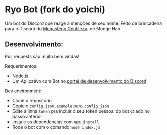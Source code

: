 # Ryo Bot (fork do yoichi)
Um bot do Discord que reage a menções de seu nome. Feito de brincadeira para o Discord do [Monastério Gentileza](https://discord.gg/cyWp3KEwtc), de Monge Han.

## Desenvolvimento:
Pull requests são muito bem vindas!

Requerimentos:
- [Node.js](https://nodejs.org/)
- Um Aplicativo com Bot no [portal de desenvolvimento do Discord](https://discord.com/developers/applications)

Dev environment:
- Clone o repositório
- Copie o `config.json.example` para `config.json`
- Edite a linha `token` pra incluir o seu token pessoal do bot criado no passo anterior
- Instale as dependencias com `npm install`
- Rode o bot com o comando `node index.js`
